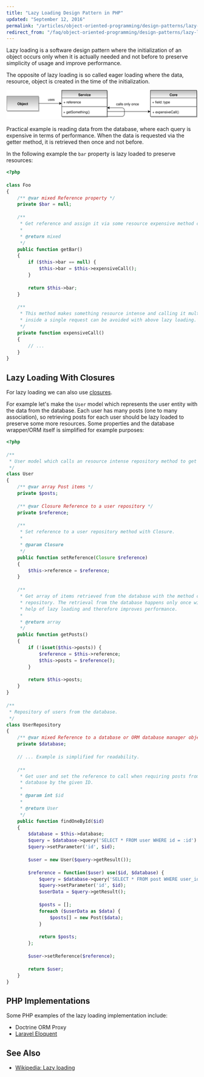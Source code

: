 ```yaml
---
title: "Lazy Loading Design Pattern in PHP"
updated: "September 12, 2016"
permalink: "/articles/object-oriented-programming/design-patterns/lazy-loading/"
redirect_from: "/faq/object-oriented-programming/design-patterns/lazy-loading/"
---
```


Lazy loading is a software design pattern where the initialization of an object
occurs only when it is actually needed and not before to preserve simplicity of
usage and improve performance.

The opposite of lazy loading is so called eager loading where the data, resource,
object is created in the time of the initialization.

!["Lazy Loading Design Pattern"](/images/articles/oop/design-patterns/lazy-loading.svg "Lazy Loading Design Pattern")

Practical example is reading data from the database, where each query is expensive
in terms of performance. When the data is requested via the getter method, it is
retrieved then once and not before.

In the following example the `bar` property is lazy loaded to preserve resources:

```php
<?php

class Foo
{
    /** @var mixed Reference property */
    private $bar = null;

    /**
     * Get reference and assign it via some resource expensive method call only once.
     *
     * @return mixed
     */
    public function getBar()
    {
        if ($this->bar == null) {
            $this->bar = $this->expensiveCall();
        }

        return $this->bar;
    }

    /**
     * This method makes something resource intense and calling it multiple times
     * inside a single request can be avoided with above lazy loading.
     */
    private function expensiveCall()
    {
        // ...
    }
}
```

## Lazy Loading With Closures

For lazy loading we can also use [closures](http://php.net/manual/en/class.closure.php).

For example let's make the `User` model which represents the user entity with
the data from the database. Each user has many posts (one to many association),
so retrieving posts for each user should be lazy loaded to preserve some more
resources. Some properties and the database wrapper/ORM itself is simplified for
example purposes:

```php
<?php

/**
 * User model which calls an resource intense repository method to get posts.
 */
class User
{
    /** @var array Post items */
    private $posts;

    /** @var Closure Reference to a user repository */
    private $reference;

    /**
     * Set reference to a user repository method with Closure.
     *
     * @param Closure
     */
    public function setReference(Closure $reference)
    {
        $this->reference = $reference;
    }

    /**
     * Get array of items retrieved from the database with the method call of the
     * repository. The retrieval from the database happens only once with the
     * help of lazy loading and therefore improves performance.
     *
     * @return array
     */
    public function getPosts()
    {
        if (!isset($this->posts)) {
            $reference = $this->reference;
            $this->posts = $reference();
        }

        return $this->posts;
    }
}

/**
 * Repository of users from the database.
 */
class UserRepository
{
    /** @var mixed Reference to a database or ORM database manager object */
    private $database;

    // ... Example is simplified for readability.

    /**
     * Get user and set the reference to call when requiring posts from the
     * database by the given ID.
     *
     * @param int $id
     *
     * @return User
     */
    public function findOneById($id)
    {
        $database = $this->database;
        $query = $database->query('SELECT * FROM user WHERE id = :id')
        $query->setParameter('id', $id);

        $user = new User($query->getResult());

        $reference = function($user) use($id, $database) {
            $query = $database->query('SELECT * FROM post WHERE user_id = :id');
            $query->setParameter('id', $id);
            $userData = $query->getResult();

            $posts = [];
            foreach ($userData as $data) {
                $posts[] = new Post($data);
            }

            return $posts;
        };

        $user->setReference($reference);

        return $user;
    }
}
```

## PHP Implementations

Some PHP examples of the lazy loading implementation include:

* Doctrine ORM Proxy
* [Laravel Eloquent](https://laravel.com/docs/5.2/eloquent-relationships#lazy-eager-loading)

## See Also

* [Wikipedia: Lazy loading](https://en.wikipedia.org/wiki/Lazy_loading)
